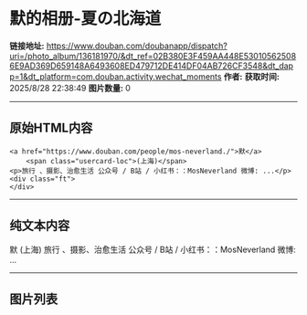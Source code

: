 # 默的相册-夏の北海道

**链接地址:** https://www.douban.com/doubanapp/dispatch?uri=/photo_album/136181970/&dt_ref=02B380E3F459AA448E530105625086E9AD369D659148A6493608ED479712DE414DF04AB726CF3548&dt_dapp=1&dt_platform=com.douban.activity.wechat_moments
**作者:** 
**获取时间:** 2025/8/28 22:38:49
**图片数量:** 0

---

## 原始HTML内容


    <a href="https://www.douban.com/people/mos-neverland./">默</a>
        <span class="usercard-loc">(上海)</span>
    <p>旅行 、摄影、治愈生活 公众号 / B站 / 小红书：：MosNeverland 微博: ...</p>
    <div class="ft">
    </div>
  

---

## 纯文本内容

默
        (上海)
    旅行 、摄影、治愈生活 公众号 / B站 / 小红书：：MosNeverland 微博: ...

---

## 图片列表


